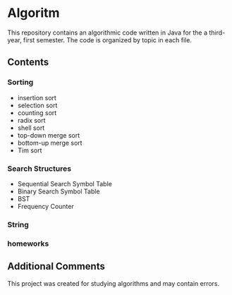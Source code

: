 # Algoritm
This repository contains an algorithmic code written in Java for the a third-year, first semester. The code is organized by topic in each file.


## Contents

### Sorting
- insertion sort
- selection sort
- counting sort
- radix sort
- shell sort
- top-down merge sort
- bottom-up merge sort
- Tim sort

### Search Structures
- Sequential Search Symbol Table
- Binary Search Symbol Table
- BST
- Frequency Counter

### String

### homeworks

## Additional Comments
This project was created for studying algorithms and may contain errors.


